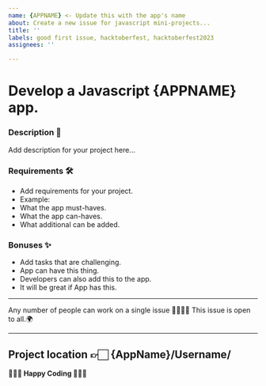 ```yaml
---
name: {APPNAME} <- Update this with the app's name 
about: Create a new issue for javascript mini-projects...
title: ''
labels: good first issue, hacktoberfest, hacktoberfest2023
assignees: ''

---
```


# Develop a Javascript {APPNAME} app.

### Description 📜
Add description for your project here...

### Requirements 🛠️
* Add requirements for your project.
* Example: 
* What the app must-haves.
* What the app can-haves.
* What additional can be added.

### Bonuses ✨
* Add tasks that are challenging.
* App can have this thing.
* Developers can also add this to the app.
*  It will be great if App has this.

------------------------------------------

Any number of people can work on a single issue 👨‍💻👨‍💻
This issue is open to all.🌍️

--------------
Project location 👉🏻 {AppName}/Username/
--------------

**👨🏻‍💻 Happy Coding 👩🏻‍💻**

